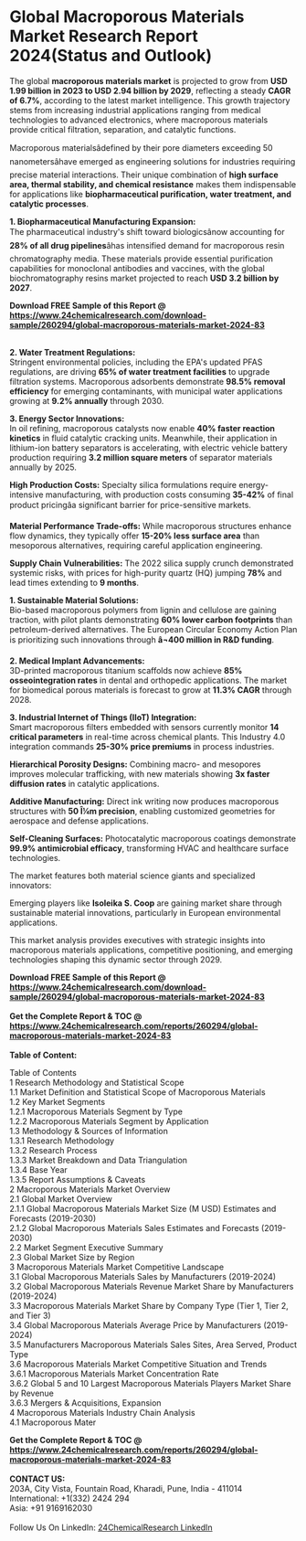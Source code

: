<h1>Global Macroporous Materials Market Research Report 2024(Status and Outlook)</h1><p>The global <strong>macroporous materials market</strong> is projected to grow from <strong>USD 1.99 billion in 2023 to USD 2.94 billion by 2029</strong>, reflecting a steady <strong>CAGR of 6.7%</strong>, according to the latest market intelligence. This growth trajectory stems from increasing industrial applications ranging from medical technologies to advanced electronics, where macroporous materials provide critical filtration, separation, and catalytic functions.</p><p>Macroporous materialsâdefined by their pore diameters exceeding 50 nanometersâhave emerged as engineering solutions for industries requiring precise material interactions. Their unique combination of <strong>high surface area, thermal stability, and chemical resistance</strong> makes them indispensable for applications like <strong>biopharmaceutical purification, water treatment, and catalytic processes</strong>.</p><p><strong>1. Biopharmaceutical Manufacturing Expansion:</strong><br>
The pharmaceutical industry's shift toward biologicsânow accounting for <strong>28% of all drug pipelines</strong>âhas intensified demand for macroporous resin chromatography media. These materials provide essential purification capabilities for monoclonal antibodies and vaccines, with the global biochromatography resins market projected to reach <strong>USD 3.2 billion by 2027</strong>.</p><div><b>Download FREE Sample of this Report @ 
            <a href="https://www.24chemicalresearch.com/download-sample/260294/global-macroporous-materials-market-2024-83">
            https://www.24chemicalresearch.com/download-sample/260294/global-macroporous-materials-market-2024-83</a></b></div><br><p><strong>2. Water Treatment Regulations:</strong><br>
Stringent environmental policies, including the EPA's updated PFAS regulations, are driving <strong>65% of water treatment facilities</strong> to upgrade filtration systems. Macroporous adsorbents demonstrate <strong>98.5% removal efficiency</strong> for emerging contaminants, with municipal water applications growing at <strong>9.2% annually</strong> through 2030.</p><p><strong>3. Energy Sector Innovations:</strong><br>
In oil refining, macroporous catalysts now enable <strong>40% faster reaction kinetics</strong> in fluid catalytic cracking units. Meanwhile, their application in lithium-ion battery separators is accelerating, with electric vehicle battery production requiring <strong>3.2 million square meters</strong> of separator materials annually by 2025.</p><p><strong>High Production Costs:</strong> Specialty silica formulations require energy-intensive manufacturing, with production costs consuming <strong>35-42%</strong> of final product pricingâa significant barrier for price-sensitive markets.</p><p><strong>Material Performance Trade-offs:</strong> While macroporous structures enhance flow dynamics, they typically offer <strong>15-20% less surface area</strong> than mesoporous alternatives, requiring careful application engineering.</p><p><strong>Supply Chain Vulnerabilities:</strong> The 2022 silica supply crunch demonstrated systemic risks, with prices for high-purity quartz (HQ) jumping <strong>78%</strong> and lead times extending to <strong>9 months</strong>.</p><p><strong>1. Sustainable Material Solutions:</strong><br>
Bio-based macroporous polymers from lignin and cellulose are gaining traction, with pilot plants demonstrating <strong>60% lower carbon footprints</strong> than petroleum-derived alternatives. The European Circular Economy Action Plan is prioritizing such innovations through <strong>â¬400 million in R&amp;D funding</strong>.</p><p><strong>2. Medical Implant Advancements:</strong><br>
3D-printed macroporous titanium scaffolds now achieve <strong>85% osseointegration rates</strong> in dental and orthopedic applications. The market for biomedical porous materials is forecast to grow at <strong>11.3% CAGR</strong> through 2028.</p><p><strong>3. Industrial Internet of Things (IIoT) Integration:</strong><br>
Smart macroporous filters embedded with sensors currently monitor <strong>14 critical parameters</strong> in real-time across chemical plants. This Industry 4.0 integration commands <strong>25-30% price premiums</strong> in process industries.</p><p><strong>Hierarchical Porosity Designs:</strong> Combining macro- and mesopores improves molecular trafficking, with new materials showing <strong>3x faster diffusion rates</strong> in catalytic applications.</p><p><strong>Additive Manufacturing:</strong> Direct ink writing now produces macroporous structures with <strong>50 Î¼m precision</strong>, enabling customized geometries for aerospace and defense applications.</p><p><strong>Self-Cleaning Surfaces:</strong> Photocatalytic macroporous coatings demonstrate <strong>99.9% antimicrobial efficacy</strong>, transforming HVAC and healthcare surface technologies.</p><p>The market features both material science giants and specialized innovators:</p><p>Emerging players like <strong>Isoleika S. Coop</strong> are gaining market share through sustainable material innovations, particularly in European environmental applications.</p><p>This market analysis provides executives with strategic insights into macroporous materials applications, competitive positioning, and emerging technologies shaping this dynamic sector through 2029.</p><div><b>Download FREE Sample of this Report @ 
            <a href="https://www.24chemicalresearch.com/download-sample/260294/global-macroporous-materials-market-2024-83">
            https://www.24chemicalresearch.com/download-sample/260294/global-macroporous-materials-market-2024-83</a></b></div><br><div><b>Get the Complete Report & TOC @ 
            <a href="https://www.24chemicalresearch.com/reports/260294/global-macroporous-materials-market-2024-83">
            https://www.24chemicalresearch.com/reports/260294/global-macroporous-materials-market-2024-83</a></b></div><br>
            <b>Table of Content:</b><p>Table of Contents<br />
1 Research Methodology and Statistical Scope<br />
1.1 Market Definition and Statistical Scope of Macroporous Materials<br />
1.2 Key Market Segments<br />
1.2.1 Macroporous Materials Segment by Type<br />
1.2.2 Macroporous Materials Segment by Application<br />
1.3 Methodology & Sources of Information<br />
1.3.1 Research Methodology<br />
1.3.2 Research Process<br />
1.3.3 Market Breakdown and Data Triangulation<br />
1.3.4 Base Year<br />
1.3.5 Report Assumptions & Caveats<br />
2 Macroporous Materials Market Overview<br />
2.1 Global Market Overview<br />
2.1.1 Global Macroporous Materials Market Size (M USD) Estimates and Forecasts (2019-2030)<br />
2.1.2 Global Macroporous Materials Sales Estimates and Forecasts (2019-2030)<br />
2.2 Market Segment Executive Summary<br />
2.3 Global Market Size by Region<br />
3 Macroporous Materials Market Competitive Landscape<br />
3.1 Global Macroporous Materials Sales by Manufacturers (2019-2024)<br />
3.2 Global Macroporous Materials Revenue Market Share by Manufacturers (2019-2024)<br />
3.3 Macroporous Materials Market Share by Company Type (Tier 1, Tier 2, and Tier 3)<br />
3.4 Global Macroporous Materials Average Price by Manufacturers (2019-2024)<br />
3.5 Manufacturers Macroporous Materials Sales Sites, Area Served, Product Type<br />
3.6 Macroporous Materials Market Competitive Situation and Trends<br />
3.6.1 Macroporous Materials Market Concentration Rate<br />
3.6.2 Global 5 and 10 Largest Macroporous Materials Players Market Share by Revenue<br />
3.6.3 Mergers & Acquisitions, Expansion<br />
4 Macroporous Materials Industry Chain Analysis<br />
4.1 Macroporous Mater</p><div><b>Get the Complete Report & TOC @ 
            <a href="https://www.24chemicalresearch.com/reports/260294/global-macroporous-materials-market-2024-83">
            https://www.24chemicalresearch.com/reports/260294/global-macroporous-materials-market-2024-83</a></b></div><br><b>CONTACT US:</b><br>
            203A, City Vista, Fountain Road, Kharadi, Pune, India - 411014<br>
            International: +1(332) 2424 294<br>
            Asia: +91 9169162030 <br><br>
            Follow Us On LinkedIn: <a href="https://www.linkedin.com/company/24chemicalresearch/">24ChemicalResearch LinkedIn</a>
